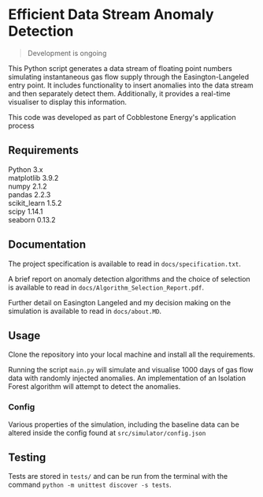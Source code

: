 # Efficient Data Stream Anomaly Detection

> Development is ongoing

This Python script generates a data stream of floating
point numbers simulating instantaneous gas flow supply
through the Easington-Langeled entry point. It includes
functionality to insert anomalies into the data stream
and then separately detect them. Additionally, it provides
a real-time visualiser to display this information.

This code was developed as part of Cobblestone Energy's application process

## Requirements

Python 3.x  
matplotlib 3.9.2  
numpy 2.1.2  
pandas 2.2.3  
scikit_learn 1.5.2  
scipy 1.14.1  
seaborn 0.13.2  

## Documentation

The project specification is available to read in `docs/specification.txt`.

A brief report on anomaly detection algorithms and the
choice of selection is available to read in `docs/Algorithm_Selection_Report.pdf`.

Further detail on Easington Langeled and my decision making
on the simulation is available to read in `docs/about.MD`.

## Usage

Clone the repository into your local machine and install all
the requirements.  

Running the script `main.py` will simulate and visualise 1000
days of gas flow data with randomly injected anomalies. An
implementation of an Isolation Forest algorithm will attempt to
detect the anomalies.

### Config

Various properties of the simulation, including the baseline data can be
altered inside the config found at `src/simulator/config.json`

## Testing

Tests are stored in `tests/` and can be run from the terminal with the
command `python -m unittest discover -s tests`.
